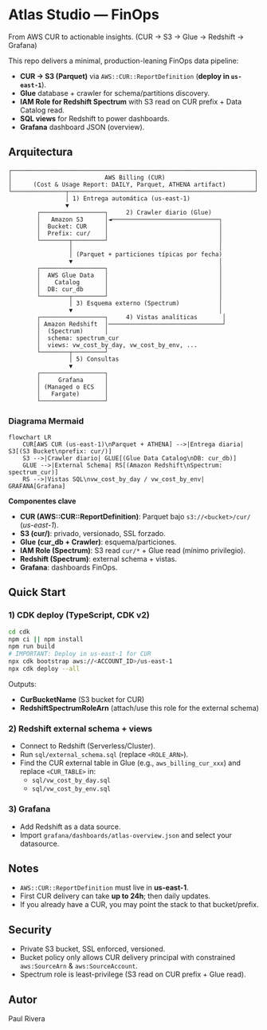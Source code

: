 # Atlas Studio — FinOps
From AWS CUR to actionable insights. (CUR → S3 → Glue → Redshift → Grafana)

This repo delivers a minimal, production-leaning FinOps data pipeline:
- **CUR → S3 (Parquet)** via `AWS::CUR::ReportDefinition` (**deploy in `us-east-1`**).
- **Glue** database + crawler for schema/partitions discovery.
- **IAM Role for Redshift Spectrum** with S3 read on CUR prefix + Data Catalog read.
- **SQL views** for Redshift to power dashboards.
- **Grafana** dashboard JSON (overview).

## Arquitectura

```
┌────────────────────────────────────────────────────────────────────┐
│                          AWS Billing (CUR)                         │
│      (Cost & Usage Report: DAILY, Parquet, ATHENA artifact)        │
└───────────────┬────────────────────────────────────────────────────┘
                │ 1) Entrega automática (us-east-1)
                ▼
        ┌──────────────────┐     2) Crawler diario (Glue)
        │   Amazon S3      │◄──────────────────────────────┐
        │  Bucket: CUR     │                               │
        │  Prefix: cur/    │                               │
        └────────┬─────────┘                               │
                 │                                         │
                 │ (Parquet + particiones típicas por fecha)
                 ▼                                         │
        ┌──────────────────┐                               │
        │  AWS Glue Data   │                               │
        │    Catalog       │                               │
        │  DB: cur_db      │                               │
        └────────┬─────────┘                               │
                 │ 3) Esquema externo (Spectrum)           │
                 ▼                                         │
        ┌──────────────────┐     4) Vistas analíticas       │
        │ Amazon Redshift  │────────────────────────────────┘
        │  (Spectrum)      │
        │  schema: spectrum_cur
        │  views: vw_cost_by_day, vw_cost_by_env, ...
        └────────┬─────────┘
                 │ 5) Consultas
                 ▼
        ┌──────────────────┐
        │     Grafana      │
        │ (Managed o ECS   │
        │   Fargate)       │
        └──────────────────┘
```

### Diagrama Mermaid
```mermaid
flowchart LR
    CUR[AWS CUR (us-east-1)\nParquet + ATHENA] -->|Entrega diaria| S3[(S3 Bucket\nprefix: cur/)]
    S3 -->|Crawler diario| GLUE[(Glue Data Catalog\nDB: cur_db)]
    GLUE -->|External Schema| RS[(Amazon Redshift\nSpectrum: spectrum_cur)]
    RS -->|Vistas SQL\nvw_cost_by_day / vw_cost_by_env| GRAFANA[Grafana]
```
**Componentes clave**
- **CUR (AWS::CUR::ReportDefinition)**: Parquet bajo `s3://<bucket>/cur/` (*us-east-1*).
- **S3 (cur/)**: privado, versionado, SSL forzado.
- **Glue (cur_db + Crawler)**: esquema/particiones.
- **IAM Role (Spectrum)**: S3 read `cur/*` + Glue read (mínimo privilegio).
- **Redshift (Spectrum)**: external schema + vistas.
- **Grafana**: dashboards FinOps.

## Quick Start

### 1) CDK deploy (TypeScript, CDK v2)
```bash
cd cdk
npm ci || npm install
npm run build
# IMPORTANT: Deploy in us-east-1 for CUR
npx cdk bootstrap aws://<ACCOUNT_ID>/us-east-1
npx cdk deploy --all
```
Outputs:
- **CurBucketName** (S3 bucket for CUR)
- **RedshiftSpectrumRoleArn** (attach/use this role for the external schema)

### 2) Redshift external schema + views
- Connect to Redshift (Serverless/Cluster).
- Run `sql/external_schema.sql` (replace `<ROLE_ARN>`).
- Find the CUR external table in Glue (e.g., `aws_billing_cur_xxx`) and replace `<CUR_TABLE>` in:
  - `sql/vw_cost_by_day.sql`
  - `sql/vw_cost_by_env.sql`

### 3) Grafana
- Add Redshift as a data source.
- Import `grafana/dashboards/atlas-overview.json` and select your datasource.

## Notes
- `AWS::CUR::ReportDefinition` must live in **us-east-1**.
- First CUR delivery can take **up to 24h**; then daily updates.
- If you already have a CUR, you may point the stack to that bucket/prefix.

## Security
- Private S3 bucket, SSL enforced, versioned.
- Bucket policy only allows CUR delivery principal with constrained `aws:SourceArn` & `aws:SourceAccount`.
- Spectrum role is least-privilege (S3 read on CUR prefix + Glue read).

## Autor
Paul Rivera
